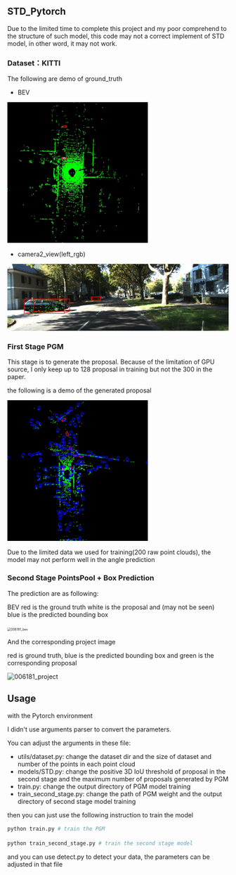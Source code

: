 ##  STD_Pytorch

Due to the limited time to complete this project and my poor comprehend to the structure of such model, this code may not a correct implement of STD model, in other word, it may not work.

### Dataset：KITTI

The following are demo of ground_truth

- BEV

<img src="imgs\006397_bev.jpg" alt="006397_bev" style="zoom:50%;" />

- camera2_view(left_rgb)

<img src="imgs\006397_project.jpg" alt="006397_bev" style="zoom:50%;" />

### First Stage PGM

This stage is to generate the proposal. Because of the limitation of GPU source, I only keep up to 128 proposal in training but not the 300 in the paper.

the following is a demo of the generated proposal

<img src="imgs\005602_bev.jpg" alt="005602_bev" style="zoom:50%;" />

Due to the limited data we used for training(200 raw point clouds), the model may not perform well in the angle prediction 

### Second Stage PointsPool + Box Prediction

The prediction are as following:

BEV red is the ground truth white is the proposal and (may not be seen) blue is the predicted bounding box

<img src="D:\UniversityStudy\LabPractice\STD\imgs\006181_bev.jpg" alt="006181_bev" style="zoom:50%;" />

And the corresponding project image

red is ground truth, blue is the predicted bounding box and green is the corresponding proposal

![006181_project](D:\UniversityStudy\LabPractice\STD\imgs\006181_project.jpg)

## Usage

with the Pytorch environment

I didn't use arguments parser to convert the parameters.

You can adjust the arguments in these file:

- utils/dataset.py: change the dataset dir and the size of dataset and number of the points in each point cloud
- models/STD.py: change the positive 3D IoU threshold of proposal in the second stage and the maximum number of proposals generated by PGM
- train.py: change the output directory of PGM model training
- train_second_stage.py: change the path of PGM weight and the output directory of second stage model training



then you can just use the following instruction to train the model

```python
python train.py # train the PGM

python train_second_stage.py # train the second stage model
```

and you can use detect.py to detect your data, the parameters can be adjusted in that file

